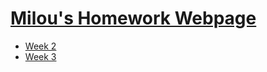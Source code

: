 # [Milou's Homework Webpage](https://miloubis.github.io/DataProcessing/)
- [Week 2](https://miloubis.github.io/DataProcessing/Homework/week-2/index.html)
- [Week 3](https://miloubis.github.io/DataProcessing/Homework/week-3/barchart.html)
